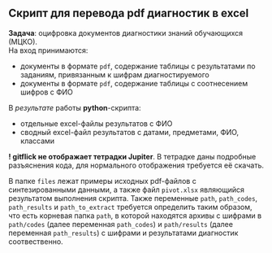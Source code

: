 ## Скрипт для перевода pdf диагностик в excel  

**Задача**: оцифровка документов диагностики знаний обучающихся (МЦКО).  
На вход принимаются:  
* документы в формате `pdf`, содержание таблицы с результатами по заданиям, привязанным к шифрам диагностируемого  
* документы в формате `pdf`, содержание таблицы с соотнесением шифров с ФИО  

В *результате* работы **python**-скрипта: 
* отдельные excel-файлы результатов с ФИО  
* сводный excel-файл результатов с датами, предметами, ФИО, классами  

**! gitflick не отображает тетрадки Jupiter**. В тетрадке даны подробные разъяснения кода, для нормального отображения требуется её скачать.

В папке `files` лежат примеры исходных pdf-файлов с синтезированными данными, а также файл `pivot.xlsx` являющийся результатом выполнения скрипта. Также переменные `path`, `path_codes`, `path_results` и `path_to_extract` требуется определить таким образом, что есть корневая папка `path`, в которой находятся архивы с шифрами в `path/codes` (далее переменная `path_codes`) и `path/results` (далее переменная `path_results`) с шифрами и результатами диагностик соотвественно.
